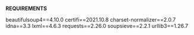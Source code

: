 **REQUIREMENTS**

beautifulsoup4==4.10.0
certifi==2021.10.8
charset-normalizer==2.0.7
idna==3.3
lxml==4.6.3
requests==2.26.0
soupsieve==2.2.1
urllib3==1.26.7
